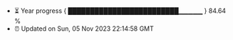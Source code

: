 - ⏳ Year progress { █████████████████████████▁▁▁▁▁ } 84.64 %
- ⏰ Updated on Sun, 05 Nov 2023 22:14:58 GMT

